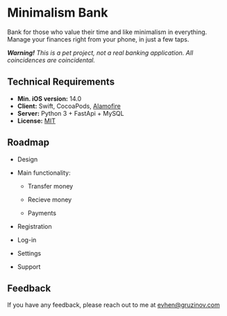# Minimalism Bank

Bank for those who value their time and like minimalism in everything. Manage your finances right from your phone, in just a few taps.

***Warning!** This is a pet project, not a real banking application. All coincidences are coincidental.* 



## Technical Requirements

- **Min. iOS version:** 14.0
- **Client:** Swift, CocoaPods, [Alamofire](https://github.com/Alamofire/Alamofire)
- **Server:** Python 3 + FastApi + MySQL
- **License:** [MIT](License.md)



## Roadmap

- Design
- Main functionality:
  - Transfer money

  - Recieve money

  - Payments

- Registration
- Log-in
- Settings
- Support



## Feedback

If you have any feedback, please reach out to me at evhen@gruzinov.com
